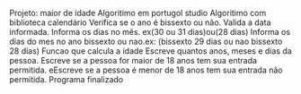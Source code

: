 Projeto: maior de idade
Algoritimo em portugol studio
Algoritimo com biblioteca calendário
Verifica se o ano é bissexto ou não.
Valida a data informada.
Informa os dias no mês. ex(30 ou 31 dias)ou(28 dias)
Informa os dias do mes no ano bissexto ou nao.ex: (bissexto 29 dias ou nao bissexto 28 dias)
Funcao que calcula a idade
Escreve quantos anos, meses e dias da pessoa.
Escreve se a pessoa for maior de 18 anos tem sua entrada permitida.
eEscreve se a pessoa é menor de 18 anos tem sua entrada não permitida.
Programa finalizado
